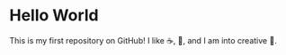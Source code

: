 Hello World
==========
This is my first repository on GitHub!
I like :coffee:, :candy:, and I am into creative :guitar:.
